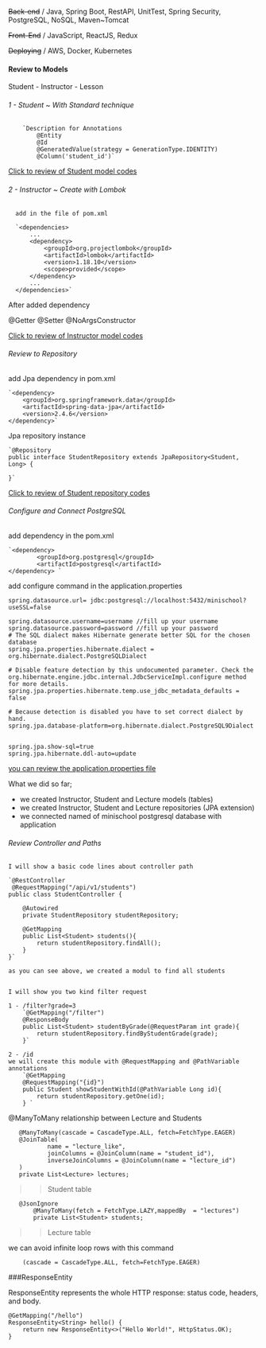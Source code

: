 ~~Back-end~~ / Java, Spring Boot, RestAPI, UnitTest, Spring Security, PostgreSQL, NoSQL, Maven~Tomcat

~~Front-End~~ / JavaScript, ReactJS, Redux

~~Deploying~~ / AWS, Docker, Kubernetes


#### Review to Models

Student - Instructor - Lesson 
    
###### 1 - Student ~ With Standard technique 
    
        `Description for Annotations 
            @Entity 
            @Id
            @GeneratedValue(strategy = GenerationType.IDENTITY)
            @Column('student_id')`

<a href="https://github.com/omeryzr/miniSchool/blob/main/src/main/java/com/miniSchool/MiniSchool/models/Student.java">Click to review of Student model codes </a>
     
###### 2 - Instructor ~ Create with Lombok
    
      add in the file of pom.xml
      
      `<dependencies>
          ...
          <dependency>
              <groupId>org.projectlombok</groupId>
              <artifactId>lombok</artifactId>
              <version>1.18.10</version>
              <scope>provided</scope>
          </dependency>
          ...
      </dependencies>`

After added dependency
       
   @Getter
   @Setter
   @NoArgsConstructor
       
<a href="https://github.com/omeryzr/miniSchool/blob/main/src/main/java/com/miniSchool/MiniSchool/models/Instructor.java">Click to review of Instructor model codes </a>



###### Review to Repository

add Jpa dependency in pom.xml

    `<dependency>
        <groupId>org.springframework.data</groupId>
        <artifactId>spring-data-jpa</artifactId>
        <version>2.4.6</version>
    </dependency>`

Jpa repository instance

    `@Repository
    public interface StudentRepository extends JpaRepository<Student, Long> {
    
    }`
<a href="https://github.com/omeryzr/miniSchool/blob/main/src/main/java/com/miniSchool/MiniSchool/repositories/StudentRepository.java">Click to review of Student repository codes </a>



###### Configure and Connect PostgreSQL

add dependency in the pom.xml

    `<dependency>
            <groupId>org.postgresql</groupId>
            <artifactId>postgresql</artifactId>
    </dependency> `
    
add configure command in the application.properties

    spring.datasource.url= jdbc:postgresql://localhost:5432/minischool?useSSL=false
    
    spring.datasource.username=username //fill up your username     
    spring.datasource.password=password //fill up your password
    # The SQL dialect makes Hibernate generate better SQL for the chosen database
    spring.jpa.properties.hibernate.dialect = org.hibernate.dialect.PostgreSQLDialect
    
    # Disable feature detection by this undocumented parameter. Check the org.hibernate.engine.jdbc.internal.JdbcServiceImpl.configure method for more details.
    spring.jpa.properties.hibernate.temp.use_jdbc_metadata_defaults = false
    
    # Because detection is disabled you have to set correct dialect by hand.
    spring.jpa.database-platform=org.hibernate.dialect.PostgreSQL9Dialect
    
    
    spring.jpa.show-sql=true
    spring.jpa.hibernate.ddl-auto=update


<a href="https://github.com/omeryzr/miniSchool/blob/main/src/main/resources/application.properties">you can review the application.properties file </a>

What we did so far;
    
   - we created Instructor, Student and Lecture models (tables)
   - we created Instructor, Student and Lecture repositories (JPA extension)
   - we connected named of minischool postgresql database with application
    
    

###### Review Controller and Paths
    
    I will show a basic code lines about controller path
    
    `@RestController
     @RequestMapping("/api/v1/students")
    public class StudentController {
    
        @Autowired
        private StudentRepository studentRepository;
    
        @GetMapping
        public List<Student> students(){
            return studentRepository.findAll();
        }
    }`
    
    as you can see above, we created a modul to find all students
    
    
    I will show you two kind filter request
    
    1 - /filter?grade=3 
        `@GetMapping("/filter")
        @ResponseBody
        public List<Student> studentByGrade(@RequestParam int grade){
            return studentRepository.findByStudentGrade(grade);
        }`
    
    2 - /id
    we will create this module with @RequestMapping and @PathVariable annotations
        `@GetMapping
        @RequestMapping("{id}")
        public Student showStudentWithId(@PathVariable Long id){
            return studentRepository.getOne(id);
        } `

@ManyToMany relationship between Lecture and Students

       @ManyToMany(cascade = CascadeType.ALL, fetch=FetchType.EAGER)
       @JoinTable(
               name = "lecture_like",
               joinColumns = @JoinColumn(name = "student_id"),
               inverseJoinColumns = @JoinColumn(name = "lecture_id")
       )
       private List<Lecture> lectures;
  >>Student table    
       
       
       
       @JsonIgnore
           @ManyToMany(fetch = FetchType.LAZY,mappedBy  = "lectures")
           private List<Student> students;
  >>Lecture table

         
  we can avoid infinite loop rows with this command
        
        (cascade = CascadeType.ALL, fetch=FetchType.EAGER)   


###ResponseEntity

ResponseEntity represents the whole HTTP response: status code, headers, and body.

    @GetMapping("/hello")
    ResponseEntity<String> hello() {
        return new ResponseEntity<>("Hello World!", HttpStatus.OK);
    } 